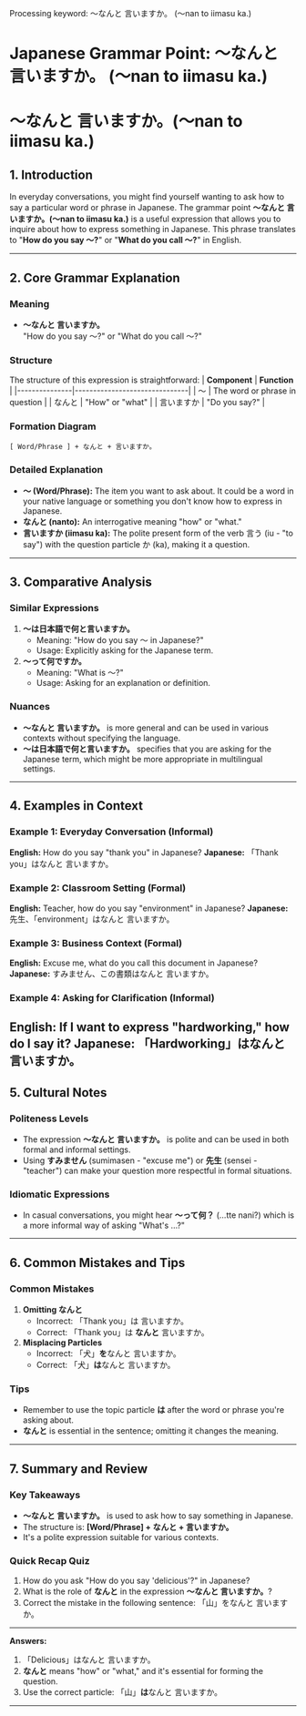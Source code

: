 Processing keyword: ～なんと 言いますか。 (〜nan to iimasu ka.)
# Japanese Grammar Point: ～なんと 言いますか。 (〜nan to iimasu ka.)
# ～なんと 言いますか。(〜nan to iimasu ka.)
## 1. Introduction
In everyday conversations, you might find yourself wanting to ask how to say a particular word or phrase in Japanese. The grammar point **～なんと 言いますか。(〜nan to iimasu ka.)** is a useful expression that allows you to inquire about how to express something in Japanese. This phrase translates to "**How do you say ～?**" or "**What do you call ～?**" in English.

---
## 2. Core Grammar Explanation
### Meaning
- **～なんと 言いますか。**  
  "How do you say ～?" or "What do you call ～?"
### Structure
The structure of this expression is straightforward:
| **Component** | **Function**                  |
|---------------|-------------------------------|
| ～            | The word or phrase in question |
| なんと        | "How" or "what"               |
| 言いますか    | "Do you say?"                 |
### Formation Diagram
```
[ Word/Phrase ] + なんと + 言いますか。
```
### Detailed Explanation
- **～ (Word/Phrase):** The item you want to ask about. It could be a word in your native language or something you don't know how to express in Japanese.
- **なんと (nanto):** An interrogative meaning "how" or "what."
- **言いますか (iimasu ka):** The polite present form of the verb 言う (iu - "to say") with the question particle か (ka), making it a question.
---
## 3. Comparative Analysis
### Similar Expressions
1. **～は日本語で何と言いますか。**
   - Meaning: "How do you say ～ in Japanese?"
   - Usage: Explicitly asking for the Japanese term.
2. **～って何ですか。**
   - Meaning: "What is ～?"
   - Usage: Asking for an explanation or definition.
### Nuances
- **～なんと 言いますか。** is more general and can be used in various contexts without specifying the language.
- **～は日本語で何と言いますか。** specifies that you are asking for the Japanese term, which might be more appropriate in multilingual settings.
---
## 4. Examples in Context
### Example 1: Everyday Conversation (Informal)
**English:** How do you say "thank you" in Japanese?
**Japanese:** 「Thank you」はなんと 言いますか。
### Example 2: Classroom Setting (Formal)
**English:** Teacher, how do you say "environment" in Japanese?
**Japanese:** 先生、「environment」はなんと 言いますか。
### Example 3: Business Context (Formal)
**English:** Excuse me, what do you call this document in Japanese?
**Japanese:** すみません、この書類はなんと 言いますか。
### Example 4: Asking for Clarification (Informal)
**English:** If I want to express "hardworking," how do I say it?
**Japanese:** 「Hardworking」はなんと 言いますか。
---
## 5. Cultural Notes
### Politeness Levels
- The expression **～なんと 言いますか。** is polite and can be used in both formal and informal settings.
- Using **すみません** (sumimasen - "excuse me") or **先生** (sensei - "teacher") can make your question more respectful in formal situations.
### Idiomatic Expressions
- In casual conversations, you might hear **～って何？** (…tte nani?) which is a more informal way of asking "What's …?"
---
## 6. Common Mistakes and Tips
### Common Mistakes
1. **Omitting なんと**
   - Incorrect: 「Thank you」は 言いますか。
   - Correct: 「Thank you」は **なんと** 言いますか。
2. **Misplacing Particles**
   - Incorrect: 「犬」**を**なんと 言いますか。
   - Correct: 「犬」**は**なんと 言いますか。
### Tips
- Remember to use the topic particle **は** after the word or phrase you're asking about.
- **なんと** is essential in the sentence; omitting it changes the meaning.
---
## 7. Summary and Review
### Key Takeaways
- **～なんと 言いますか。** is used to ask how to say something in Japanese.
- The structure is: **[Word/Phrase] + なんと + 言いますか。**
- It's a polite expression suitable for various contexts.
### Quick Recap Quiz
1. How do you ask "How do you say 'delicious'?" in Japanese?
2. What is the role of **なんと** in the expression **～なんと 言いますか。**?
3. Correct the mistake in the following sentence: 「山」をなんと 言いますか。
---
**Answers:**
1. 「Delicious」はなんと 言いますか。
2. **なんと** means "how" or "what," and it's essential for forming the question.
3. Use the correct particle: 「山」**は**なんと 言いますか。
---

